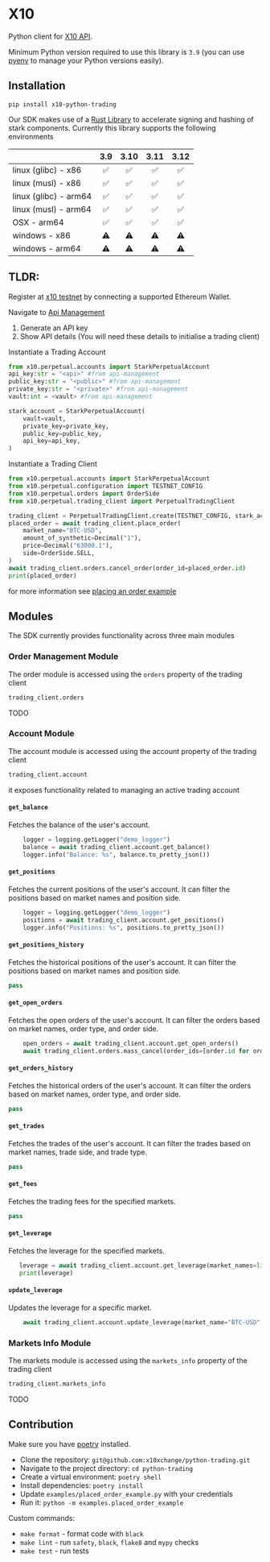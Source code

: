 # X10

Python client for [X10 API](https://x101.docs.apiary.io).

Minimum Python version required to use this library is `3.9` (you can use [pyenv](https://github.com/pyenv/pyenv) to manage your Python versions easily).

## Installation 

```shell
pip install x10-python-trading
```

Our SDK makes use of a [Rust Library](https://github.com/x10xchange/stark-crypto-wrapper) to accelerate signing and hashing of stark components. Currently this library supports the following environments

|                  | 3.9    | 3.10   | 3.11   | 3.12   |
|------------------|:------:|:------:|:------:|:------:|
| linux (glibc) - x86    | ✅     | ✅     | ✅     | ✅     |
| linux (musl) - x86     | ✅     | ✅     | ✅     | ✅     |
| linux (glibc) - arm64  | ✅     | ✅     | ✅     | ✅     |
| linux (musl) - arm64   | ✅     | ✅     | ✅     | ✅     |
| OSX - arm64            | ✅     | ✅     | ✅     | ✅     |
| windows - x86          | ⚠️     | ⚠️     | ⚠️     | ⚠️     |
| windows - arm64        | ⚠️     | ⚠️     | ⚠️     | ⚠️     |



## TLDR:

Register at [x10 testnet](https://testnet.x10.exchange/) by connecting a supported Ethereum Wallet. 

Navigate to [Api Management](https://testnet.x10.exchange/api-management)
1. Generate an API key
2. Show API details (You will need these details to initialise a trading client)

Instantiate a Trading Account

```python 
from x10.perpetual.accounts import StarkPerpetualAccount
api_key:str = "<api>" #from api-management
public_key:str = "<public>" #from api-management
private_key:str = "<private>" #from api-management
vault:int = <vault> #from api-management

stark_account = StarkPerpetualAccount(
    vault=vault,
    private_key=private_key,
    public_key=public_key,
    api_key=api_key,
)
```

Instantiate a Trading Client
```python
from x10.perpetual.accounts import StarkPerpetualAccount
from x10.perpetual.configuration import TESTNET_CONFIG
from x10.perpetual.orders import OrderSide
from x10.perpetual.trading_client import PerpetualTradingClient

trading_client = PerpetualTradingClient.create(TESTNET_CONFIG, stark_account)
placed_order = await trading_client.place_order(
    market_name="BTC-USD",
    amount_of_synthetic=Decimal("1"),
    price=Decimal("63000.1"),
    side=OrderSide.SELL,
)
await trading_client.orders.cancel_order(order_id=placed_order.id)
print(placed_order)
```

for more information see [placing an order example](examples/placed_order_example_simple.py)

## Modules

The SDK currently provides functionality across three main modules

### Order Management Module 
The order module is accessed using the `orders` property of the trading client
```python
trading_client.orders
```
TODO

### Account Module 
The account module is accessed using the account property of the trading client
```python
trading_client.account
```

it exposes functionality related to managing an active trading account

#### `get_balance`
Fetches the balance of the user's account.

```python
    logger = logging.getLogger("demo_logger")
    balance = await trading_client.account.get_balance()
    logger.info("Balance: %s", balance.to_pretty_json())
```

#### `get_positions`
Fetches the current positions of the user's account. It can filter the positions based on market names and position side.

```python
    logger = logging.getLogger("demo_logger")
    positions = await trading_client.account.get_positions()
    logger.info("Positions: %s", positions.to_pretty_json())
```

#### `get_positions_history`
Fetches the historical positions of the user's account. It can filter the positions based on market names and position side.

```python
pass
```

#### `get_open_orders`
Fetches the open orders of the user's account. It can filter the orders based on market names, order type, and order side.

```python
    open_orders = await trading_client.account.get_open_orders()
    await trading_client.orders.mass_cancel(order_ids=[order.id for order in open_orders.data])
```

#### `get_orders_history`
Fetches the historical orders of the user's account. It can filter the orders based on market names, order type, and order side.

```python
pass
```

#### `get_trades`
Fetches the trades of the user's account. It can filter the trades based on market names, trade side, and trade type.

```python
pass
```

#### `get_fees`
Fetches the trading fees for the specified markets.

```python
pass
```

#### `get_leverage`
Fetches the leverage for the specified markets.

```python
   leverage = await trading_client.account.get_leverage(market_names=list("BTC-USD"))
   print(leverage)
```

#### `update_leverage`
Updates the leverage for a specific market.

```python
    await trading_client.account.update_leverage(market_name="BTC-USD", leverage=Decimal("20.0"))
```

### Markets Info Module 
The markets module is accessed using the `markets_info` property of the trading client
```python
trading_client.markets_info
```
TODO

## Contribution

Make sure you have [poetry](https://python-poetry.org/) installed.

- Clone the repository: `git@github.com:x10xchange/python-trading.git`
- Navigate to the project directory: `cd python-trading`
- Create a virtual environment: `poetry shell`
- Install dependencies: `poetry install`
- Update `examples/placed_order_example.py` with your credentials
- Run it: `python -m examples.placed_order_example`

Custom commands:
- `make format` - format code with `black`
- `make lint` - run `safety`, `black`, `flake8` and `mypy` checks
- `make test` - run tests


